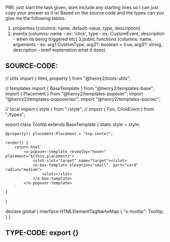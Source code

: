 PRE: just start the task given, dont include any starting lines so I can just copy your answer as it is!
 Based on the source code and the types can you give me the following tables. 
1. properties (columns: name, default-value, type, description) 
2. events (columns: name - ex: 'click', type - ex: CustomEvent<ClickEvent>, description - when its being triggered etc) 
3.public functions (columns: name, arguments - ex: arg1:CustomType, arg2?: boolean = true, arg3?: string, description - breif explenation what it does)

## SOURCE-CODE:
 // utils 
import { html, property } from "@henry2/tools-utils";

// templates
import { BaseTemplate } from "@henry2/templates-base";
import { Placement } from "@henry2/templates-popover";
import "@henry2/templates-popover/wc";
import "@henry2/templates-box/wc";

// local 
import { style } from "./style";
// import { Foo, ClickEvent } from "./types";

export class Tooltip extends BaseTemplate {
    static style = style;

    @property() placement:Placement = "top-center";

    render() {
        return html`
            <o-popover-template revealby="hover" placement="${this.placement}">
                <slot slot="target" name="target"></slot>
                <o-box-template elevation="small"  part="card" radius="medium">
                    <slot></slot>
                </o-box-template>
            </o-popover-template>
        `
    }
}


declare global {
    interface HTMLElementTagNameMap {
        "o-tooltip": Tooltip;
    }
}

## TYPE-CODE: export {}